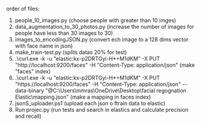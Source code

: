 order of files:
1. people_10_images.py (choose people with greater than 10 imges)
2. data_augmentation_to_30_photos.py (increase the number of images for people have less than 30 images to 30)
3. images_to_encodingJSON.py (convert ech image to a 128 dims vector with face name in json)
4. make_train-test.py (splits datas 20% for test)
5. .\curl.exe -k -u "elastic:kx-p2DRTGyi-H*+M1dKM" -X PUT "http://localhost:9200/faces" -H "Content-Type: application/json" (make "faces" index)
6. .\curl.exe -k -u "elastic:kx-p2DRTGyi-H*+M1dKM" -X PUT "https://localhost:9200/faces" -H "Content-Type: application/json" --data-binary "@C:\Users\mmras\OneDrive\Desktop\facial regognation Elastic\mapping.json" (make a mapping in faces index)
7. jsonS_uploader.ps1 (upload each json o ftrain data to elastic)
8. Run projec.py (run tests and search in elastics and calculate precision and recall)
